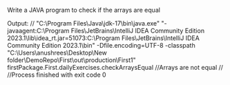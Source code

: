 Write a JAVA program to check if the arrays are equal


Output:
// "C:\Program Files\Java\jdk-17\bin\java.exe" "-javaagent:C:\Program Files\JetBrains\IntelliJ IDEA Community Edition 2023.1\lib\idea_rt.jar=51073:C:\Program Files\JetBrains\IntelliJ IDEA Community Edition 2023.1\bin" -Dfile.encoding=UTF-8 -classpath "C:\Users\anushrees\Desktop\New folder\DemoRepo\First\out\production\First1" firstPackage.First.dailyExercises.checkArraysEqual
//Arrays are not equal
//
//Process finished with exit code 0